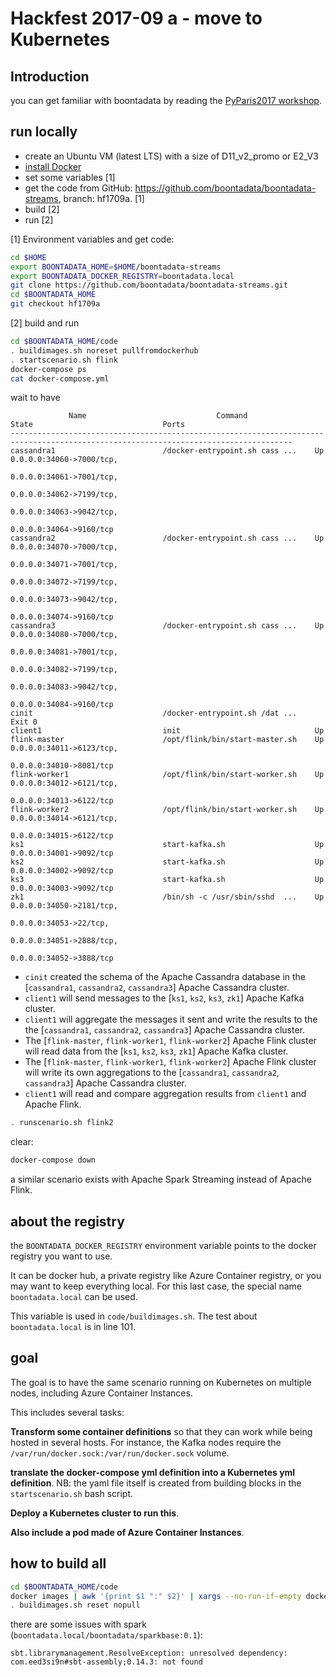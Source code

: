 # Hackfest 2017-09 a - move to Kubernetes

## Introduction

you can get familiar with boontadata by reading the [PyParis2017 workshop](../PyParis2017/README.md).

## run locally

- create an Ubuntu VM (latest LTS) with a size of D11_v2_promo or E2_V3
- [install Docker](InstallDocker.md)
- set some variables [1]
- get the code from GitHub: https://github.com/boontadata/boontadata-streams, branch: hf1709a. [1]
- build [2]
- run [2]

[1] Environment variables and get code: 

```bash
cd $HOME
export BOONTADATA_HOME=$HOME/boontadata-streams
export BOONTADATA_DOCKER_REGISTRY=boontadata.local
git clone https://github.com/boontadata/boontadata-streams.git
cd $BOONTADATA_HOME
git checkout hf1709a
```

[2] build and run

```bash
cd $BOONTADATA_HOME/code
. buildimages.sh noreset pullfromdockerhub
. startscenario.sh flink
docker-compose ps
cat docker-compose.yml
```

wait to have

```
             Name                             Command                            State                             Ports
-------------------------------------------------------------------------------------------------------------------------------------
cassandra1                        /docker-entrypoint.sh cass ...    Up                                0.0.0.0:34060->7000/tcp,
                                                                                                      0.0.0.0:34061->7001/tcp,
                                                                                                      0.0.0.0:34062->7199/tcp,
                                                                                                      0.0.0.0:34063->9042/tcp,
                                                                                                      0.0.0.0:34064->9160/tcp
cassandra2                        /docker-entrypoint.sh cass ...    Up                                0.0.0.0:34070->7000/tcp,
                                                                                                      0.0.0.0:34071->7001/tcp,
                                                                                                      0.0.0.0:34072->7199/tcp,
                                                                                                      0.0.0.0:34073->9042/tcp,
                                                                                                      0.0.0.0:34074->9160/tcp
cassandra3                        /docker-entrypoint.sh cass ...    Up                                0.0.0.0:34080->7000/tcp,
                                                                                                      0.0.0.0:34081->7001/tcp,
                                                                                                      0.0.0.0:34082->7199/tcp,
                                                                                                      0.0.0.0:34083->9042/tcp,
                                                                                                      0.0.0.0:34084->9160/tcp
cinit                             /docker-entrypoint.sh /dat ...    Exit 0
client1                           init                              Up
flink-master                      /opt/flink/bin/start-master.sh    Up                                0.0.0.0:34011->6123/tcp,
                                                                                                      0.0.0.0:34010->8081/tcp
flink-worker1                     /opt/flink/bin/start-worker.sh    Up                                0.0.0.0:34012->6121/tcp,
                                                                                                      0.0.0.0:34013->6122/tcp
flink-worker2                     /opt/flink/bin/start-worker.sh    Up                                0.0.0.0:34014->6121/tcp,
                                                                                                      0.0.0.0:34015->6122/tcp
ks1                               start-kafka.sh                    Up                                0.0.0.0:34001->9092/tcp
ks2                               start-kafka.sh                    Up                                0.0.0.0:34002->9092/tcp
ks3                               start-kafka.sh                    Up                                0.0.0.0:34003->9092/tcp
zk1                               /bin/sh -c /usr/sbin/sshd  ...    Up                                0.0.0.0:34050->2181/tcp,
                                                                                                      0.0.0.0:34053->22/tcp,
                                                                                                      0.0.0.0:34051->2888/tcp,
                                                                                                      0.0.0.0:34052->3888/tcp
```

- `cinit` created the schema of the Apache Cassandra database in the [`cassandra1`, `cassandra2`, `cassandra3`] Apache Cassandra cluster.
- `client1` will send messages to the [`ks1`, `ks2`, `ks3`, `zk1`] Apache Kafka cluster.
- `client1` will aggregate the messages it sent and write the results to the the [`cassandra1`, `cassandra2`, `cassandra3`] Apache Cassandra cluster.
- The [`flink-master`, `flink-worker1`, `flink-worker2`] Apache Flink cluster will read data from the [`ks1`, `ks2`, `ks3`, `zk1`] Apache Kafka cluster.
- The [`flink-master`, `flink-worker1`, `flink-worker2`] Apache Flink cluster will write its own aggregations to the [`cassandra1`, `cassandra2`, `cassandra3`] Apache Cassandra cluster.
- `client1` will read and compare aggregation results from `client1` and Apache Flink.

```bash
. runscenario.sh flink2
```

clear: 

```bash
docker-compose down
```

a similar scenario exists with Apache Spark Streaming instead of Apache Flink.

## about the registry

the `BOONTADATA_DOCKER_REGISTRY` environment variable points to the docker registry you want to use. 

It can be docker hub, a private registry like Azure Container registry, or you may want to keep everything local. For this last case, the special name `boontadata.local` can be used. 

This variable is used in `code/buildimages.sh`. The test about `boontadata.local` is in line 101.

## goal

The goal is to have the same scenario running on Kubernetes on multiple nodes, including Azure Container Instances.

This includes several tasks:

**Transform some container definitions** so that they can work while being hosted in several hosts. 
For instance, the Kafka nodes require the `/var/run/docker.sock:/var/run/docker.sock` volume.

**translate the docker-compose yml definition into a Kubernetes yml definition**.
NB: the yaml file itself is created from building blocks in the `startscenario.sh` bash script.

**Deploy a Kubernetes cluster to run this**.

**Also include a pod made of Azure Container Instances**.

## how to build all

```bash
cd $BOONTADATA_HOME/code
docker images | awk '{print $1 ":" $2}' | xargs --no-run-if-empty docker rmi
. buildimages.sh reset nopull
```

there are some issues with spark (`boontadata.local/boontadata/sparkbase:0.1`): 

```
sbt.librarymanagement.ResolveException: unresolved dependency: com.eed3si9n#sbt-assembly;0.14.3: not found
```

